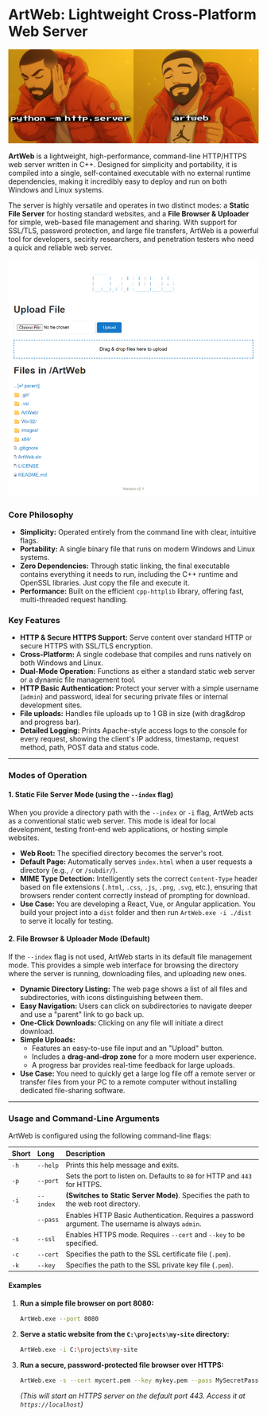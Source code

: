 # ArtWeb: Lightweight Cross-Platform Web Server

![ArtWeb](images/artweb_rocks.png)

**ArtWeb** is a lightweight, high-performance, command-line HTTP/HTTPS web server written in C++. Designed for simplicity and portability, it is compiled into a single, self-contained executable with no external runtime dependencies, making it incredibly easy to deploy and run on both Windows and Linux systems.

The server is highly versatile and operates in two distinct modes: a **Static File Server** for hosting standard websites, and a **File Browser & Uploader** for simple, web-based file management and sharing. With support for SSL/TLS, password protection, and large file transfers, ArtWeb is a powerful tool for developers, secirity researchers, and penetration testers who need a quick and reliable web server.

![ArtWeb](images/artweb.png)

### Core Philosophy

*   **Simplicity:** Operated entirely from the command line with clear, intuitive flags.
*   **Portability:** A single binary file that runs on modern Windows and Linux systems.
*   **Zero Dependencies:** Through static linking, the final executable contains everything it needs to run, including the C++ runtime and OpenSSL libraries. Just copy the file and execute it.
*   **Performance:** Built on the efficient `cpp-httplib` library, offering fast, multi-threaded request handling.

### Key Features

*   **HTTP & Secure HTTPS Support:** Serve content over standard HTTP or secure HTTPS with SSL/TLS encryption.
*   **Cross-Platform:** A single codebase that compiles and runs natively on both Windows and Linux.
*   **Dual-Mode Operation:** Functions as either a standard static web server or a dynamic file management tool.
*   **HTTP Basic Authentication:** Protect your server with a simple username (`admin`) and password, ideal for securing private files or internal development sites.
*   **File uploads:** Handles file uploads up to 1 GB in size (with drag&drop and progress bar).
*   **Detailed Logging:** Prints Apache-style access logs to the console for every request, showing the client's IP address, timestamp, request method, path, POST data and status code.

---

### Modes of Operation

#### 1. Static File Server Mode (using the `--index` flag)

When you provide a directory path with the `--index` or `-i` flag, ArtWeb acts as a conventional static web server. This mode is ideal for local development, testing front-end web applications, or hosting simple websites.

*   **Web Root:** The specified directory becomes the server's root.
*   **Default Page:** Automatically serves `index.html` when a user requests a directory (e.g., `/` or `/subdir/`).
*   **MIME Type Detection:** Intelligently sets the correct `Content-Type` header based on file extensions (`.html`, `.css`, `.js`, `.png`, `.svg`, etc.), ensuring that browsers render content correctly instead of prompting for download.
*   **Use Case:** You are developing a React, Vue, or Angular application. You build your project into a `dist` folder and then run `ArtWeb.exe -i ./dist` to serve it locally for testing.

#### 2. File Browser & Uploader Mode (Default)

If the `--index` flag is not used, ArtWeb starts in its default file management mode. This provides a simple web interface for browsing the directory where the server is running, downloading files, and uploading new ones.

*   **Dynamic Directory Listing:** The web page shows a list of all files and subdirectories, with icons distinguishing between them.
*   **Easy Navigation:** Users can click on subdirectories to navigate deeper and use a "parent" link to go back up.
*   **One-Click Downloads:** Clicking on any file will initiate a direct download.
*   **Simple Uploads:**
    *   Features an easy-to-use file input and an "Upload" button.
    *   Includes a **drag-and-drop zone** for a more modern user experience.
    *   A progress bar provides real-time feedback for large uploads.
*   **Use Case:** You need to quickly get a large log file off a remote server or transfer files from your PC to a remote computer without installing dedicated file-sharing software.

---

### Usage and Command-Line Arguments

ArtWeb is configured using the following command-line flags:

| Short | Long | Description |
| :--- | :--- | :--- |
| `-h` | `--help` | Prints this help message and exits. |
| `-p` | `--port` | Sets the port to listen on. Defaults to `80` for HTTP and `443` for HTTPS. |
| `-i` | `--index` | **(Switches to Static Server Mode)**. Specifies the path to the web root directory. |
| | `--pass` | Enables HTTP Basic Authentication. Requires a password argument. The username is always `admin`. |
| `-s` | `--ssl` | Enables HTTPS mode. Requires `--cert` and `--key` to be specified. |
| `-c` | `--cert` | Specifies the path to the SSL certificate file (`.pem`). |
| `-k` | `--key` | Specifies the path to the SSL private key file (`.pem`). |

#### Examples

1.  **Run a simple file browser on port 8080:**
    ```sh
    ArtWeb.exe --port 8080
    ```

2.  **Serve a static website from the `C:\projects\my-site` directory:**
    ```sh
    ArtWeb.exe -i C:\projects\my-site
    ```

3.  **Run a secure, password-protected file browser over HTTPS:**
    ```sh
    ArtWeb.exe -s --cert mycert.pem --key mykey.pem --pass MySecretPassword123
    ```
    *(This will start an HTTPS server on the default port 443. Access it at `https://localhost`)*